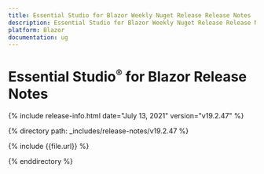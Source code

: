 ```yaml
---
title: Essential Studio for Blazor Weekly Nuget Release Release Notes  
description: Essential Studio for Blazor Weekly Nuget Release Release Notes  
platform: Blazor
documentation: ug
---
```


# Essential Studio<sup style="font-size:70%">&reg;</sup> for Blazor  Release Notes  

{% include release-info.html date="July 13, 2021"  version="v19.2.47" %} 

{% directory path: _includes/release-notes/v19.2.47 %}

{% include {{file.url}} %}

{% enddirectory %}

